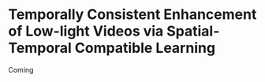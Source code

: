 # Temporally Consistent Enhancement of Low-light Videos via Spatial-Temporal Compatible Learning
Coming 
